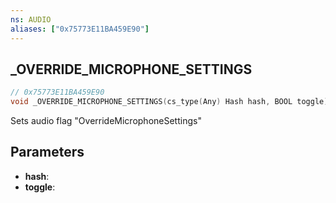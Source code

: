 ```yaml
---
ns: AUDIO
aliases: ["0x75773E11BA459E90"]
---
```

## _OVERRIDE_MICROPHONE_SETTINGS

```c
// 0x75773E11BA459E90
void _OVERRIDE_MICROPHONE_SETTINGS(cs_type(Any) Hash hash, BOOL toggle);
```

Sets audio flag "OverrideMicrophoneSettings"

## Parameters
* **hash**: 
* **toggle**: 

